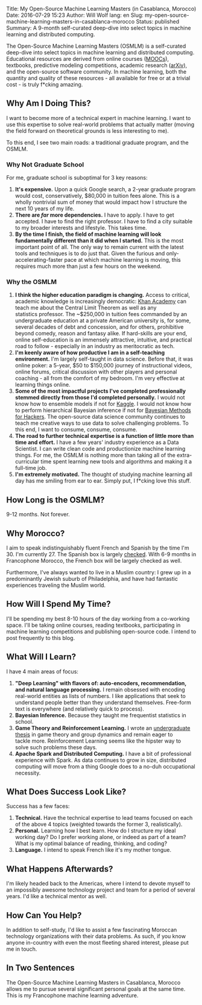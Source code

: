 Title: My Open-Source Machine Learning Masters (in Casablanca, Morocco)
Date: 2016-07-29 15:23
Author: Will Wolf
lang: en
Slug: my-open-source-machine-learning-masters-in-casablanca-morocco
Status: published
Summary: A 9-month self-curated deep-dive into select topics in machine learning and distributed computing.

The Open-Source Machine Learning Masters (OSMLM) is a self-curated deep-dive into select topics in machine learning and distributed computing. Educational resources are derived from online courses ([MOOCs](https://en.wikipedia.org/wiki/Massive_open_online_course)), textbooks, predictive modeling competitions, academic research ([arXiv](https://arxiv.org/)), and the open-source software community. In machine learning, both the quantity and quality of these resources - all available for free or at a trivial cost - is truly f*cking amazing.

## Why Am I Doing This?

I want to become more of a technical expert in machine learning. I want to use this expertise to solve real-world problems that actually matter (moving the field forward on theoretical grounds is less interesting to me).

To this end, I see two main roads: a traditional graduate program, and the OSMLM.

### Why Not Graduate School

For me, graduate school is suboptimal for 3 key reasons:

1. **It's expensive.** Upon a quick Google search, a 2-year graduate program would cost, conservatively, $80,000 in tuition fees alone. This is a wholly nontrivial sum of money that would impact how I structure the next 10 years of my life.
2. **There are *far* more dependencies.** I have to apply. I have to get accepted. I have to find the right professor. I have to find a city suitable to my broader interests and lifestyle. This takes time.
3. **By the time I finish, the field of machine learning will look fundamentally different than it did when I started.** This is the most important point of all. The only way to remain current with the latest tools and techniques is to do just that. Given the furious and only-accelerating-faster pace at which machine learning is moving, this requires much more than just a few hours on the weekend.

### Why the OSMLM

1. **I think the higher education paradigm is changing.** Access to critical, academic knowledge is increasingly democratic: [Khan Academy](https://www.khanacademy.org/) can teach me about the Central Limit Theorem as well as any statistics professor. The ~$250,000 in tuition fees commanded by an undergraduate education at a private American university is, for some, several decades of debt and concession, and for others, prohibitive beyond comedy, reason and fantasy alike. If hard-skills are your end, online self-education is an immensely attractive, intuitive, and practical road to follow - especially in an industry as meritocratic as tech.
2. **I'm keenly aware of how productive I am in a self-teaching environment.** I'm largely self-taught in data science. Before that, it was online poker: a 5-year, $50 to $150,000 journey of instructional videos, online forums, critical discussion with other players and personal coaching - all from the comfort of my bedroom. I'm very effective at learning things online.
3. **Some of the most impactful projects I've completed professionally stemmed directly from those I'd completed personally.** I would not know how to ensemble models if not for [Kaggle](https://www.kaggle.com/). I would not know how to perform hierarchical Bayesian inference if not for [Bayesian Methods for Hackers](http://camdavidsonpilon.github.io/Probabilistic-Programming-and-Bayesian-Methods-for-Hackers/). The open-source data science community continues to teach me creative ways to use data to solve challenging problems. To this end, I want to consume, consume, consume.
4. **The road to further technical expertise is a function of little more than time and effort.** I have a few years' industry experience as a Data Scientist. I can write clean code and productionize machine learning things. For me, the OSMLM is nothing more than taking all of the extra-curricular time spent learning new tools and algorithms and making it a full-time job.
5. **I'm extremely motivated.** The thought of studying machine learning all day has me smiling from ear to ear. Simply put, I f*cking love this stuff.

## How Long is the OSMLM?

9-12 months. Not forever.

## Why Morocco?

I aim to speak indistinguishably fluent French and Spanish by the time I'm 30. I'm currently 27. The Spanish box is largely [checked](https://www.youtube.com/watch?v=xqO0KW3O9uU). With 6-9 months in Francophone Morocco, the French box will be largely checked as well.

Furthermore, I've always wanted to live in a Muslim country: I grew up in a predominantly Jewish suburb of Philadelphia, and have had fantastic experiences traveling the Muslim world.

## How Will I Spend My Time?

I'll be spending my best 8-10 hours of the day working from a co-working space. I'll be taking online courses, reading textbooks, participating in machine learning competitions and publishing open-source code. I intend to post frequently to this blog.

## What Will I Learn?

I have 4 main areas of focus:

1. **"Deep Learning" with flavors of: auto-encoders, recommendation, and natural language processing.** I remain obsessed with encoding real-world entities as lists of numbers. I like applications that seek to understand people better than they understand themselves. Free-form text is everywhere (and relatively quick to process).
2. **Bayesian Inference.** Because they taught me frequentist statistics in school.
3. **Game Theory and Reinforcement Learning.** I wrote an [undergraduate thesis](https://honors.libraries.psu.edu/catalog/1947) in game theory and group dynamics and remain eager to tackle more. Reinforcement Learning seems like the hipster way to solve such problems these days.
4. **Apache Spark and Distributed Computing.** I have a bit of professional experience with Spark. As data continues to grow in size, distributed computing will move from a thing Google does to a no-duh occupational necessity.

## What Does Success Look Like?

Success has a few faces:

1. **Technical.** Have the technical expertise to lead teams focused on each of the above 4 topics (weighted towards the former 3, realistically).
2. **Personal.** Learning how I best learn. How do I structure my ideal working day? Do I prefer working alone, or indeed as part of a team? What is my optimal balance of reading, thinking, and coding?
3. **Language.** I intend to speak French like it's my mother tongue.

## What Happens Afterwards?

I'm likely headed back to the Americas, where I intend to devote myself to an impossibly awesome technology project and team for a period of several years. I'd like a technical mentor as well.

## How Can You Help?

In addition to self-study, I'd like to assist a few fascinating Moroccan technology organizations with their data problems. As such, if you know anyone in-country with even the most fleeting shared interest, please put me in touch.

## In Two Sentences

The Open-Source Machine Learning Masters in Casablanca, Morocco allows me to pursue several significant personal goals at the same time. This is my Francophone machine learning adventure.
